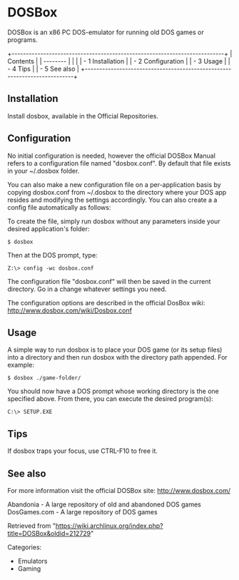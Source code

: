 DOSBox
======

DOSBox is an x86 PC DOS-emulator for running old DOS games or programs.

+--------------------------------------------------------------------------+
| Contents                                                                 |
| --------                                                                 |
|                                                                          |
| -   1 Installation                                                       |
| -   2 Configuration                                                      |
| -   3 Usage                                                              |
| -   4 Tips                                                               |
| -   5 See also                                                           |
+--------------------------------------------------------------------------+

Installation
------------

Install dosbox, available in the Official Repositories.

Configuration
-------------

No initial configuration is needed, however the official DOSBox Manual
refers to a configuration file named "dosbox.conf". By default that file
exists in your ~/.dosbox folder.

You can also make a new configuration file on a per-application basis by
copying dosbox.conf from ~/.dosbox to the directory where your DOS app
resides and modifying the settings accordingly. You can also create a a
config file automatically as follows:

To create the file, simply run dosbox without any parameters inside your
desired application's folder:

    $ dosbox

Then at the DOS prompt, type:

    Z:\> config -wc dosbox.conf

The configuration file "dosbox.conf" will then be saved in the current
directory. Go in a change whatever settings you need.

The configuration options are described in the official DosBox wiki:
http://www.dosbox.com/wiki/Dosbox.conf

Usage
-----

A simple way to run dosbox is to place your DOS game (or its setup
files) into a directory and then run dosbox with the directory path
appended. For example:

    $ dosbox ./game-folder/

You should now have a DOS prompt whose working directory is the one
specified above. From there, you can execute the desired program(s):

    C:\> SETUP.EXE

Tips
----

If dosbox traps your focus, use CTRL-F10 to free it.

See also
--------

For more information visit the official DOSBox site:
http://www.dosbox.com/

Abandonia - A large repository of old and abandoned DOS games
DosGames.com - A large repository of DOS games

Retrieved from
"https://wiki.archlinux.org/index.php?title=DOSBox&oldid=212729"

Categories:

-   Emulators
-   Gaming
